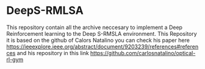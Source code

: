 # DeepS-RMLSA
This repository contain all the archive neccesary to implement a Deep Reinforcement learning to the Deep S-RMSLA environment.
This Repository it is based on the github of Calors Natalino you can check his paper here https://ieeexplore.ieee.org/abstract/document/9203239/references#references and his repository in this link https://github.com/carlosnatalino/optical-rl-gym
